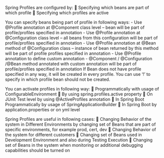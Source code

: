 Spring Profiles are configured by:
 Specifying which beans are part of which profile
 Specifying which profiles are active

You can specify beans being part of profile in following ways:
    - Use @Profile annotation at @Component class level – bean will be part of profile/profiles specified in annotation
    - Use @Profile annotation at @Configuration class level – all beans from this configuration will be part of profile/profiles specified in annotation
    - Use @Profile annotation at @Bean method of @Configuration 
    class – instance of bean returned by this method will be part of profile profiles specified in annotation
    - Use @Profile annotation to define custom annotation - @Component / @Configuration /@Bean method annotated with custom annotation will be part of profile/profiles specified in annotation If Bean does not have profile specified in any way, it will be created in every profile. You can use ‘!’ to specify in which profile bean should not be created. 

You can activate profiles in following way:
     Programmatically with usage of ConfigurableEnvironment
     By using spring.profiles.active property
     On JUnit Test level by using @ActiveProfiles annotation
     In Spring Boot Programmatically by usage of SpringApplicationBuilder
     In Spring Boot by application.properties or on yml level

Spring Profiles are useful in following cases:
     Changing Behavior of the system in Different Environments by changing set of Beans that are
    part of specific environments, for example prod, cert, dev
     Changing Behavior of the system for different customers
     Changing set of Beans used in Development Environment and also during Testing Execution
     Changing set of Beans in the system when monitoring or additional debugging capabilities should be turned on


